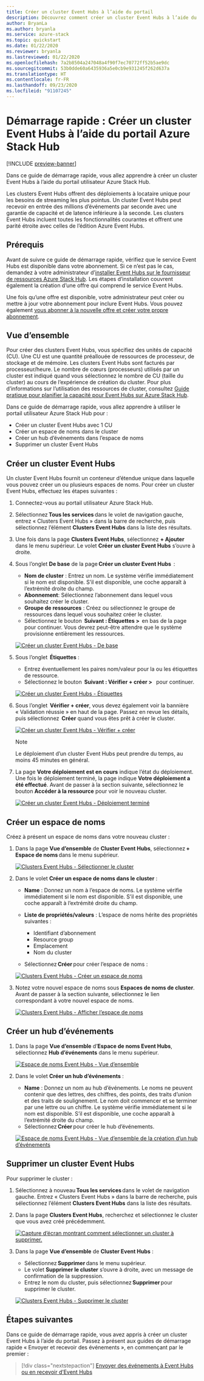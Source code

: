 ```yaml
---
title: Créer un cluster Event Hubs à l’aide du portail
description: Découvrez comment créer un cluster Event Hubs à l’aide du portail utilisateur Azure Stack Hub.
author: BryanLa
ms.author: bryanla
ms.service: azure-stack
ms.topic: quickstart
ms.date: 01/22/2020
ms.reviewer: bryanla
ms.lastreviewed: 01/22/2020
ms.openlocfilehash: 7a2b8504a247048a4f90f7ec70772ff52b5ae9dc
ms.sourcegitcommit: 53b0dde60a6435936a5e0cb9e931245f262d637a
ms.translationtype: HT
ms.contentlocale: fr-FR
ms.lasthandoff: 09/23/2020
ms.locfileid: "91107245"
---
```

# <a name="quickstart-create-an-event-hubs-cluster-using-the-azure-stack-hub-portal"></a>Démarrage rapide : Créer un cluster Event Hubs à l’aide du portail Azure Stack Hub

[!INCLUDE [preview-banner](../includes/event-hubs-preview.md)]

Dans ce guide de démarrage rapide, vous allez apprendre à créer un cluster Event Hubs à l’aide du portail utilisateur Azure Stack Hub. 

Les clusters Event Hubs offrent des déploiements à locataire unique pour les besoins de streaming les plus pointus. Un cluster Event Hubs peut recevoir en entrée des millions d’événements par seconde avec une garantie de capacité et de latence inférieure à la seconde. Les clusters Event Hubs incluent toutes les fonctionnalités courantes et offrent une parité étroite avec celles de l’édition Azure Event Hubs.

## <a name="prerequisites"></a>Prérequis

Avant de suivre ce guide de démarrage rapide, vérifiez que le service Event Hubs est disponible dans votre abonnement. Si ce n’est pas le cas, demandez à votre administrateur d’[installer Event Hubs sur le fournisseur de ressources Azure Stack Hub](../operator/event-hubs-rp-overview.md). Les étapes d’installation couvrent également la création d’une offre qui comprend le service Event Hubs. 

Une fois qu’une offre est disponible, votre administrateur peut créer ou mettre à jour votre abonnement pour inclure Event Hubs. Vous pouvez également [vous abonner à la nouvelle offre et créer votre propre abonnement](azure-stack-subscribe-services.md).

## <a name="overview"></a>Vue d’ensemble

Pour créer des clusters Event Hubs, vous spécifiez des unités de capacité (CU). Une CU est une quantité préallouée de ressources de processeur, de stockage et de mémoire. Les clusters Event Hubs sont facturés par processeur/heure. Le nombre de cœurs (processeurs) utilisés par un cluster est indiqué quand vous sélectionnez le nombre de CU (taille du cluster) au cours de l’expérience de création du cluster. Pour plus d’informations sur l’utilisation des ressources de cluster, consultez [Guide pratique pour planifier la capacité pour Event Hubs sur Azure Stack Hub](../operator/event-hubs-rp-capacity-planning.md). 

Dans ce guide de démarrage rapide, vous allez apprendre à utiliser le portail utilisateur Azure Stack Hub pour :
- Créer un cluster Event Hubs avec 1 CU
- Créer un espace de noms dans le cluster
- Créer un hub d’événements dans l’espace de noms
- Supprimer un cluster Event Hubs

## <a name="create-an-event-hubs-cluster"></a>Créer un cluster Event Hubs

Un cluster Event Hubs fournit un conteneur d’étendue unique dans laquelle vous pouvez créer un ou plusieurs espaces de noms. Pour créer un cluster Event Hubs, effectuez les étapes suivantes : 

1. Connectez-vous au portail utilisateur Azure Stack Hub.
2. Sélectionnez **Tous les services** dans le volet de navigation gauche, entrez « Clusters Event Hubs » dans la barre de recherche, puis sélectionnez l’élément **Clusters Event Hubs** dans la liste des résultats.
3. Une fois dans la page **Clusters Event Hubs**, sélectionnez **+ Ajouter** dans le menu supérieur. Le volet **Créer un cluster Event Hubs** s’ouvre à droite.
4. Sous l’onglet **De base** de la page **Créer un cluster Event Hubs**  :  
   - **Nom de cluster** : Entrez un nom. Le système vérifie immédiatement si le nom est disponible. S’il est disponible, une coche apparaît à l’extrémité droite du champ. 
   - **Abonnement**: Sélectionnez l’abonnement dans lequel vous souhaitez créer le cluster. 
   - **Groupe de ressources** : Créez ou sélectionnez le groupe de ressources dans lequel vous souhaitez créer le cluster. 
   - Sélectionnez le bouton  **Suivant : Étiquettes >**  en bas de la page pour continuer. Vous devrez peut-être attendre que le système provisionne entièrement les ressources. 

   [![Créer un cluster Event Hubs - De base](media/event-hubs-quickstart-cluster-portal/1-create-cluster-basics.png)](media/event-hubs-quickstart-cluster-portal/1-create-cluster-basics.png#lightbox)

5. Sous l’onglet  **Étiquettes** : 
   - Entrez éventuellement les paires nom/valeur pour la ou les étiquettes de ressource.  
   - Sélectionnez le bouton  **Suivant : Vérifier + créer >**   pour continuer. 

   [![Créer un cluster Event Hubs - Étiquettes](media/event-hubs-quickstart-cluster-portal/1-create-cluster-tags.png)](media/event-hubs-quickstart-cluster-portal/1-create-cluster-tags.png#lightbox)

6. Sous l’onglet  **Vérifier + créer**, vous devez également voir la bannière « Validation réussie » en haut de la page. Passez en revue les détails, puis sélectionnez  **Créer** quand vous êtes prêt à créer le cluster. 

   [![Créer un cluster Event Hubs - Vérifier + créer](media/event-hubs-quickstart-cluster-portal/1-create-cluster-review.png)](media/event-hubs-quickstart-cluster-portal/1-create-cluster-review.png#lightbox)

   >[!NOTE]
   > Le déploiement d’un cluster Event Hubs peut prendre du temps, au moins 45 minutes en général.

7. La page **Votre déploiement est en cours** indique l’état du déploiement. Une fois le déploiement terminé, la page indique **Votre déploiement a été effectué**. Avant de passer à la section suivante, sélectionnez le bouton **Accéder à la ressource** pour voir le nouveau cluster.

   [![Créer un cluster Event Hubs - Déploiement terminé](media/event-hubs-quickstart-cluster-portal/1-deployment-complete.png)](media/event-hubs-quickstart-cluster-portal/1-deployment-complete.png#lightbox)


## <a name="create-a-namespace"></a>Créer un espace de noms

Créez à présent un espace de noms dans votre nouveau cluster :

1. Dans la page **Vue d’ensemble** de **Cluster Event Hubs**, sélectionnez **+ Espace de noms** dans le menu supérieur. 

   [![Clusters Event Hubs - Sélectionner le cluster](media/event-hubs-quickstart-cluster-portal/2-view-cluster.png)](media/event-hubs-quickstart-cluster-portal/2-view-cluster.png#lightbox)

2. Dans le volet **Créer un espace de noms dans le cluster** :

   - **Name** : Donnez un nom à l’espace de noms. Le système vérifie immédiatement si le nom est disponible. S’il est disponible, une coche apparaît à l’extrémité droite du champ. 
   - **Liste de propriétés/valeurs** : L’espace de noms hérite des propriétés suivantes : 
     - Identifiant d’abonnement 
     - Resource group 
     - Emplacement 
     - Nom du cluster 

   - Sélectionnez **Créer** pour créer l’espace de noms :

   [![Clusters Event Hubs - Créer un espace de noms](media/event-hubs-quickstart-cluster-portal/2-view-cluster-create-namespace.png)](media/event-hubs-quickstart-cluster-portal/2-view-cluster-create-namespace.png#lightbox)

3. Notez votre nouvel espace de noms sous **Espaces de noms de cluster**. Avant de passer à la section suivante, sélectionnez le lien correspondant à votre nouvel espace de noms. 

   [![Clusters Event Hubs - Afficher l’espace de noms](media/event-hubs-quickstart-cluster-portal/2-view-cluster-with-namespace.png)](media/event-hubs-quickstart-cluster-portal/2-view-cluster-with-namespace.png#lightbox)

## <a name="create-an-event-hub"></a>Créer un hub d’événements

1. Dans la page **Vue d’ensemble** d’**Espace de noms Event Hubs**, sélectionnez **Hub d’événements** dans le menu supérieur.  

   [![Espace de noms Event Hubs - Vue d’ensemble](media/event-hubs-quickstart-cluster-portal/3-event-hubs-namespace-overview.png)](media/event-hubs-quickstart-cluster-portal/3-event-hubs-namespace-overview.png#lightbox)

2. Dans le volet **Créer un hub d’événements** :
   - **Name** : Donnez un nom au hub d’événements. Le noms ne peuvent contenir que des lettres, des chiffres, des points, des traits d’union et des traits de soulignement. Le nom doit commencer et se terminer par une lettre ou un chiffre. Le système vérifie immédiatement si le nom est disponible. S’il est disponible, une coche apparaît à l’extrémité droite du champ.
   - Sélectionnez **Créer** pour créer le hub d’événements.

   [![Espace de noms Event Hubs - Vue d’ensemble de la création d’un hub d’événements](media/event-hubs-quickstart-cluster-portal/3-event-hubs-namespace-overview-create-event-hub.png)](media/event-hubs-quickstart-cluster-portal/3-event-hubs-namespace-overview-create-event-hub.png#lightbox)

## <a name="delete-an-event-hubs-cluster"></a>Supprimer un cluster Event Hubs

Pour supprimer le cluster :

1. Sélectionnez à nouveau **Tous les services** dans le volet de navigation gauche. Entrez « Clusters Event Hubs » dans la barre de recherche, puis sélectionnez l’élément **Clusters Event Hubs** dans la liste des résultats.
2. Dans la page **Clusters Event Hubs**, recherchez et sélectionnez le cluster que vous avez créé précédemment.

   [![Capture d’écran montrant comment sélectionner un cluster à supprimer.](media/event-hubs-quickstart-cluster-portal/4-delete-cluster-clusters.png)](media/event-hubs-quickstart-cluster-portal/4-delete-cluster-clusters.png#lightbox)

3. Dans la page **Vue d’ensemble** de **Cluster Event Hubs** :
   - Sélectionnez **Supprimer** dans le menu supérieur.  
   - Le volet **Supprimer le cluster** s’ouvre à droite, avec un message de confirmation de la suppression. 
   - Entrez le nom du cluster, puis sélectionnez **Supprimer** pour supprimer le cluster. 

   [![Clusters Event Hubs - Supprimer le cluster](media/event-hubs-quickstart-cluster-portal/4-delete-cluster-delete.png)](media/event-hubs-quickstart-cluster-portal/4-delete-cluster-delete.png#lightbox)

## <a name="next-steps"></a>Étapes suivantes

Dans ce guide de démarrage rapide, vous avez appris à créer un cluster Event Hubs à l’aide du portail. Passez à présent aux guides de démarrage rapide « Envoyer et recevoir des événements », en commençant par le premier :  

> [!div class="nextstepaction"]
> [Envoyer des événements à Event Hubs ou en recevoir d’Event Hubs](/azure/event-hubs/get-started-dotnet-standard-send-v2)
